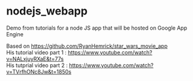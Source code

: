 # nodejs_webapp
Demo from tutorials for a node JS app that will be hosted on Google App Engine

Based on https://github.com/RyanHemrick/star_wars_movie_app  
His tutorial video part 1 : https://www.youtube.com/watch?v=NALxjuyRXaE&t=77s  
His tutprial video part 2 : https://www.youtube.com/watch?v=TVrfhONc8Jw&t=1850s  

